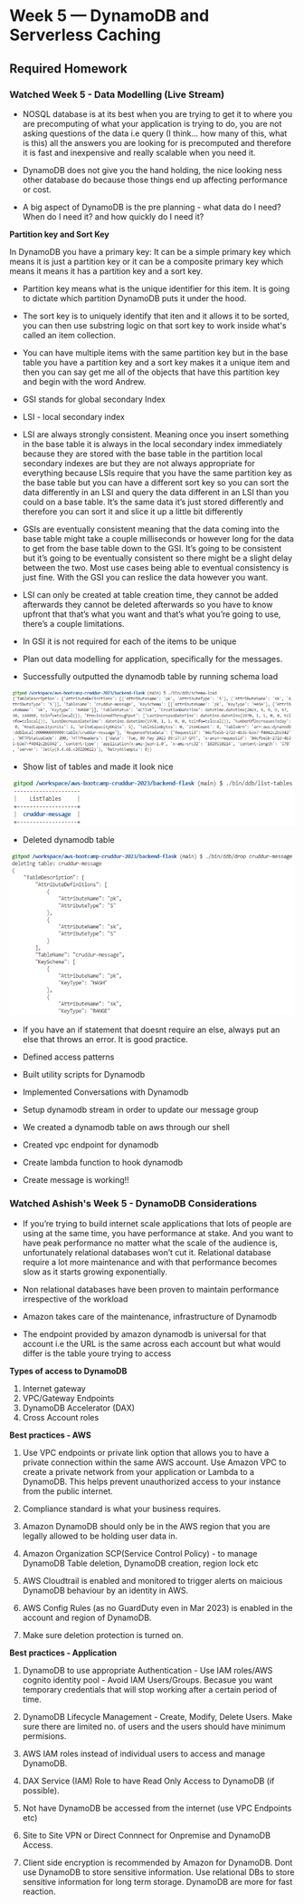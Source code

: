 # Week 5 — DynamoDB and Serverless Caching

## Required Homework

### Watched Week 5 - Data Modelling (Live Stream)

- NOSQL database is at its best when you are trying to get it to where you are precomputing of what your application is trying to do, you are not asking questions of the data i.e query (I think... how many of this, what is this) all the answers you are looking for is precomputed and therefore it is fast and inexpensive and really scalable when you need it. 

- DynamoDB does not give you the hand holding, the nice looking ness other database do because those things end up affecting performance or cost.

- A big aspect of DynamoDB is the pre planning - what data do I need? When do I need it? and how quickly do I need it?

<b>Partition key and Sort Key</b>

In DynamoDB you have a primary key:
It can be a simple primary key which means it is just a partition key or it can be a composite primary key which means it means it has a partition key and a sort key.

- Partition key means what is the unique identifier for this item. It is going to dictate which partition DynamoDB puts it under the hood.

- The sort key is to uniquely identify that iten and it allows it to be sorted, you can then use substring logic on that sort key to work inside what's called an item collection.

- You can have multiple items with the same partition key but in the base table you have a partition key and a sort key makes it a unique item and then you can say get me all of the objects that have this partition key and begin with the word Andrew.

- GSI stands for global secondary Index
- LSI - local secondary index 

- LSI are always strongly consistent. Meaning once you insert something in the base table it is always in the local secondary index immediately because they are stored with the base table in the partition local secondary indexes are but they are not always appropriate for everything because LSIs require that you have the same partition key as the base table but you can have a different sort key so you can sort the data differently in an LSI and query the data different in an LSI than you could on a base table.  It’s the same data it’s just stored differently and therefore you can sort it and slice it up a little bit differently 

- GSIs are eventually consistent meaning that the data coming into the base table might take a couple milliseconds or however long for the data to get from the base table down to the GSI. It’s going to be consistent but it’s going to be eventually consistent so there might be a slight delay between the two. Most use cases being able to eventual consistency is just fine. With the GSI you can reslice the data however you want.


- LSI can only be created at table creation time, they cannot be added afterwards they cannot be deleted afterwards so you have to know upfront that that’s what you want and that’s what you’re going to use, there’s a couple limitations.

- In GSI it is not required for each of the items to be unique 

- Plan out data modelling for application, specifically for the messages.

- Successfully outputted the dynamodb table by running schema load 

![](./assets/week-5/week-5-ddb-schema-load.png)

- Show list of tables and made it look nice

![](./assets/week-5/week-5-ddb-list-tables.png)

- Deleted dynamodb table

![](./assets/week-5/week-5-drop-ddb.png)

- If you have an if statement that doesnt require an else, always put an else that throws an error. It is good practice.

- Defined access patterns
- Built utility scripts for Dynamodb
- Implemented Conversations with Dynamodb
- Setup dynamodb stream in order to update our message group
- We created a dynamodb table on aws through our shell
- Created vpc endpoint for dynamodb
- Create lambda function to hook dynamodb
- Create message is working!!

### Watched Ashish's Week 5 - DynamoDB Considerations

- If you’re trying to build internet scale applications that lots of people are using at the same time, you have performance at stake. And you want to have peak performance no matter what the scale of the audience is, unfortunately relational databases won’t cut it. Relational database require a lot more maintenance and with that performance becomes slow as it starts growing exponentially.

- Non relational databases have been proven to maintain performance irrespective of the workload 

- Amazon takes care of the maintenance, infrastructure of Dynamodb 


- The endpoint provided by amazon dynamodb is universal for that account i.e the URL is the same across each account but what would differ is the table youre trying to access

<b>Types of access to DynamoDB</b>

1. Internet gateway
2. VPC/Gateway Endpoints
3. DynamoDB Accelerator (DAX)
4. Cross Account roles

<b>Best practices - AWS</b>

1. Use VPC endpoints or private link option that allows you to have a private connection within the same AWS account. Use Amazon VPC to create a private network from your application or Lambda to a DynamoDB. This helps prevent unauthorized access to your instance from the public internet.

2. Compliance standard is what your business requires.

3. Amazon DynamoDB should only be in the AWS region that you are legally allowed to be holding user data in.

4. Amazon Organization SCP(Service Control Policy) - to manage DynamoDB Table deletion, DynamoDB creation, region lock etc

5. AWS Cloudtrail is enabled and monitored to trigger alerts on maicious DynamoDB behaviour by an identity in AWS.

6. AWS Config Rules (as no GuardDuty even in Mar 2023) is enabled in the account and region of DynamoDB.

7. Make sure deletion protection is turned on.

<b>Best practices - Application</b>

1. DynamoDB to use appropriate Authentication - Use IAM roles/AWS cognito identity pool - Avoid IAM Users/Groups. Becasue you want temporary credentials that will stop working after a certain period of time.

2. DynamoDB Lifecycle Management - Create, Modify, Delete Users. Make sure there are limited no. of users and the users should have minimum permisions.

3. AWS IAM roles instead of individual users to access and manage DynamoDB.

4. DAX Service (IAM) Role to have Read Only Access to DynamoDB (if possible).

5. Not have DynamoDB be accessed from the internet (use VPC Endpoints etc)

6. Site to Site VPN or Direct Connnect for Onpremise and DynamoDB Access.

7. Client side encryption is recommended by Amazon for DynamoDB. Dont use DynamoDB to store sensitive information. Use relational DBs to store sensitive information for long term storage. DynamoDB are more for fast reaction. 

